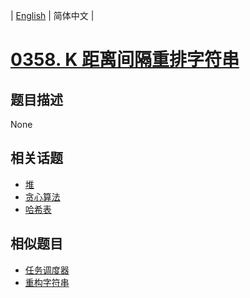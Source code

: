 
| [English](README_EN.md) | 简体中文 |
# [0358. K 距离间隔重排字符串](https://leetcode-cn.com/problems/rearrange-string-k-distance-apart/)
## 题目描述
None
## 相关话题
- [堆](https://leetcode-cn.com/tag/heap)
- [贪心算法](https://leetcode-cn.com/tag/greedy)
- [哈希表](https://leetcode-cn.com/tag/hash-table)
## 相似题目
- [任务调度器](../task-scheduler/README.md)
- [重构字符串](../reorganize-string/README.md)
